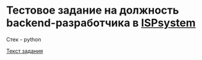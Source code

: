 # Тестовое задание на должность backend-разработчика в [ISPsystem](https://www.ispsystem.ru)

Стек - python

[Текст задания](https://drive.google.com/file/d/1WNlQlvxHQb0n-F2OuvqjSgsHDNatrJxF/view?usp=sharing)
